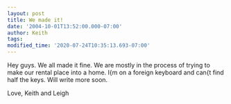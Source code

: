 ```yaml
---
layout: post
title: We made it!
date: '2004-10-01T13:52:00.000-07:00'
author: Keith
tags:
modified_time: '2020-07-24T10:35:13.693-07:00'
---
```

Hey guys. We all made it fine. We are mostly in the process of trying to
make our rental place into a home. I{m on a foreign keyboard and can{t
find half the keys. Will write more soon.

Love, Keith and Leigh
